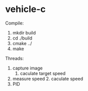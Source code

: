 # vehicle-c

Compile:
1. mkdir build
2. cd ./build
3. cmake ../
4. make


Threads:

1. capture image
    1. caculate target speed
2. measure speed
    2. caculate speed
3. PID
